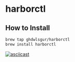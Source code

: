# harborctl

## How to Install

```bash
brew tap ghdwlsgur/harborctl
brew install harborctl
```

[![asciicast](https://asciinema.org/a/629293.svg)](https://asciinema.org/a/629293)
